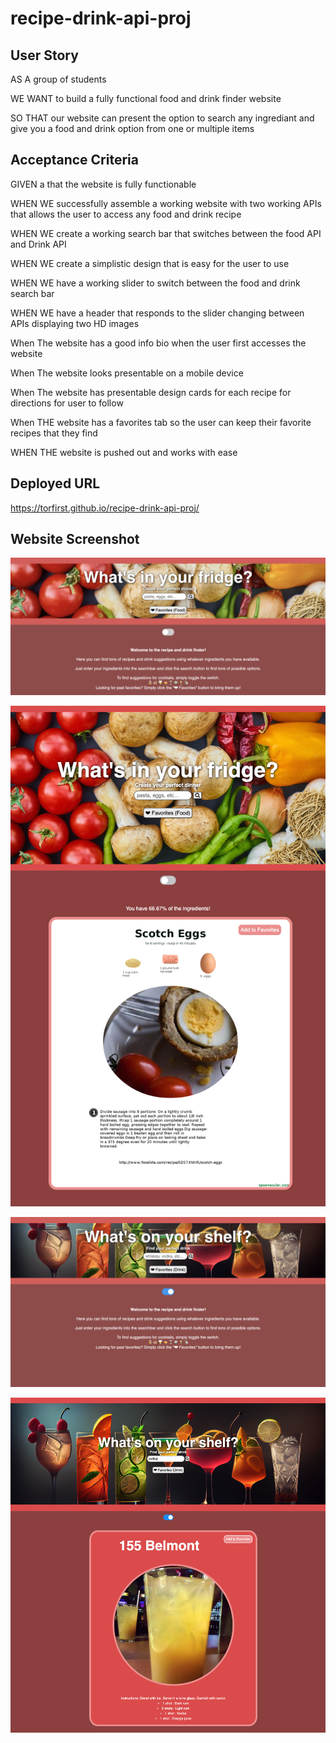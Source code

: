 # recipe-drink-api-proj

## User Story

AS A group of students

WE WANT to build a fully functional food and drink finder website

SO THAT our website can present the option to search any ingrediant and give you a food and drink option from one or multiple items

## Acceptance Criteria

GIVEN a that the website is fully functionable

WHEN WE successfully assemble a working website with two working APIs that allows the user to access any food and drink recipe

WHEN WE create a working search bar that switches between the food API and Drink API

WHEN WE create a simplistic design that is easy for the user to use

WHEN WE have a working slider to switch between the food and drink search bar

WHEN WE have a header that responds to the slider changing between APIs displaying two HD images

When The website has a good info bio when the user first accesses the website

When The website looks presentable on a mobile device

When The website has presentable design cards for each recipe for directions for user to follow

When THE website has a favorites tab so the user can keep their favorite recipes that they find

WHEN THE website is pushed out and works with ease

## Deployed URL

https://torfirst.github.io/recipe-drink-api-proj/

## Website Screenshot

![Food Main Page Screenshot](<./assets/images/Screenshot%20(1150).png>)

![Food Search Page Screenshot](<./assets/images/Screenshot%20(1152).png>)

![Drink Main Page Screenshot](<./assets/images/Screenshot%20(1151).png>)

![Drink Seacrh Page Screenshot](<./assets/images/Screenshot%20(1153).png>)
